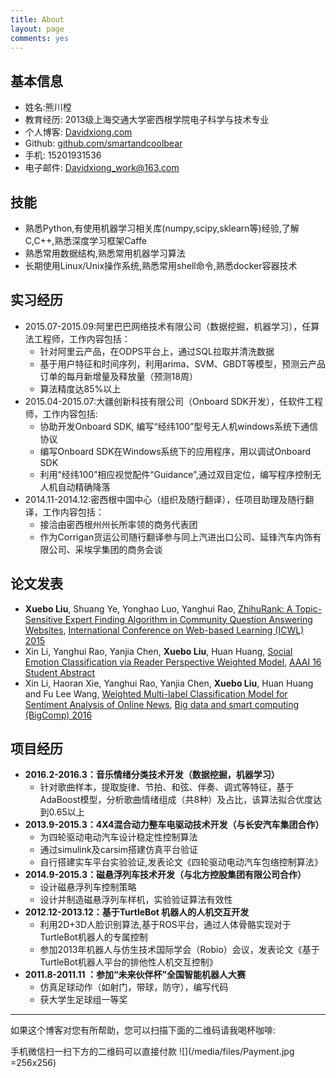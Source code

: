 ```yaml
---
title: About
layout: page
comments: yes
---
```



## 基本信息

- 姓名:熊川樘
- 教育经历: 2013级上海交通大学密西根学院电子科学与技术专业
- 个人博客: [Davidxiong.com](http://Davidxiong.com/)
- Github: [github.com/smartandcoolbear](https://github.com/smartandcoolbear)
- 手机: 15201931536
- 电子邮件: [Davidxiong_work@163.com](mailto:Davidxiong_work@163.com)

## 技能
- 熟悉Python,有使用机器学习相关库(numpy,scipy,sklearn等)经验,了解C,C++,熟悉深度学习框架Caffe
- 熟悉常用数据结构,熟悉常用机器学习算法
- 长期使用Linux/Unix操作系统,熟悉常用shell命令,熟悉docker容器技术


## 实习经历

- 2015.07-2015.09:阿里巴巴网络技术有限公司（数据挖掘，机器学习），任算法工程师，工作内容包括：
  - 针对阿里云产品，在ODPS平台上，通过SQL拉取并清洗数据
  - 基于用户特征和时间序列，利用arima、SVM、GBDT等模型，预测云产品订单的每月新增量及释放量（预测18周）
  - 算法精度达85%以上
- 2015.04-2015.07:大疆创新科技有限公司（Onboard SDK开发），任软件工程师，工作内容包括:
  - 协助开发Onboard SDK, 编写“经纬100”型号无人机windows系统下通信协议
  - 编写Onboard SDK在Windows系统下的应用程序，用以调试Onboard SDK
  - 利用“经纬100”相应视觉配件“Guidance”,通过双目定位，编写程序控制无人机自动精确降落
- 2014.11-2014.12:密西根中国中心（组织及随行翻译），任项目助理及随行翻译，工作内容包括：
  - 接洽由密西根州州长所率领的商务代表团
  - 作为Corrigan货运公司随行翻译参与同上汽进出口公司、延锋汽车内饰有限公司、采埃孚集团的商务会谈

## 论文发表

- **Xuebo Liu**, Shuang Ye, Yonghao Luo, Yanghui Rao, [ZhihuRank: A Topic-Sensitive Expert Finding Algorithm in Community Question Answering Websites](http://lufo.me/docs/ICWL2015.pdf), [International Conference on Web-based Learning (ICWL) 2015](http://www.cityu.edu.hk/merc/icwl/icwl2015home.htm)
- Xin Li, Yanghui Rao, Yanjia Chen, **Xuebo Liu**, Huan Huang, [Social Emotion Classification via Reader Perspective Weighted Model](http://lufo.me/docs/AAAI2016.pdf), [AAAI 16 Student Abstract](www.aaai.org/Conferences/AAAI/2016/aaai16studentcall.php)
- Xin Li, Haoran Xie, Yanghui Rao, Yanjia Chen, **Xuebo Liu**, Huan Huang and Fu Lee Wang, [Weighted Multi-label Classification Model for Sentiment Analysis of Online News](http://lufo.me/docs/BigComp2016.pdf), [Big data and smart computing (BigComp) 2016](http://conf2016.bigcomputing.org/main/)


## 项目经历

- **2016.2-2016.3：音乐情绪分类技术开发（数据挖掘，机器学习）**
  - 针对歌曲样本，提取旋律、节拍、和弦、伴奏、调式等特征，基于AdaBoost模型，分析歌曲情绪组成（共8种）及占比，该算法拟合优度达到0.65以上
- **2013.9-2015.3：4X4混合动力整车电驱动技术开发（与长安汽车集团合作）**
  - 为四轮驱动电动汽车设计稳定性控制算法
  - 通过simulink及carsim搭建仿真平台验证
  - 自行搭建实车平台实验验证,发表论文《四轮驱动电动汽车包络控制算法》
- **2014.9-2015.3：磁悬浮列车技术开发（与北方控股集团有限公司合作）**
  - 设计磁悬浮列车控制策略
  - 设计并制造磁悬浮列车样机，实验验证算法有效性
- **2012.12-2013.12：基于TurtleBot 机器人的人机交互开发**
  - 利用2D+3D人脸识别算法,基于ROS平台，通过人体骨骼实现对于TurtleBot机器人的专属控制
  - 参加2013年机器人与仿生技术国际学会（Robio）会议，发表论文《基于TurtleBot机器人平台的排他性人机交互控制》
- **2011.8-2011.11 ：参加“未来伙伴杯”全国智能机器人大赛**
  - 仿真足球动作（如射门，带球，防守），编写代码
  - 获大学生足球组一等奖
-----

如果这个博客对您有所帮助，您可以扫描下面的二维码请我喝杯咖啡:

手机微信扫一扫下方的二维码可以直接付款
![](/media/files/Payment.jpg =256x256) 
